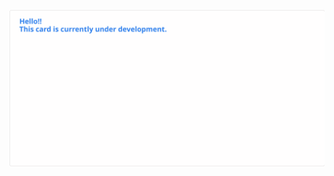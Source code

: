 ![Unioka Card](https://raw.githubusercontent.com/UniokaWorld/markdown-svg-animation/master/index.svg)

